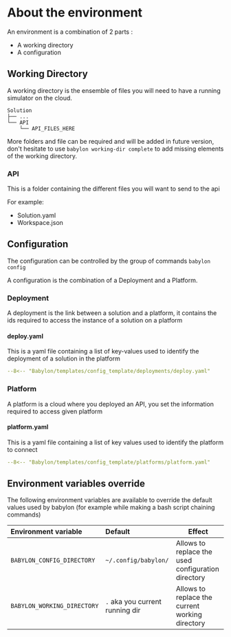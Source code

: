 # About the environment

An environment is a combination of 2 parts :

- A working directory
- A configuration

## Working Directory

A working directory is the ensemble of files you will need to have a running simulator on the cloud.

```text
Solution
├── ...
└── API
    └── API_FILES_HERE
```

More folders and file can be required and will be added in future version, don't hesitate to
use `babylon working-dir complete` to add missing elements of the working directory.

### API

This is a folder containing the different files you will want to send to the api

For example:

- Solution.yaml
- Workspace.json

## Configuration

The configuration can be controlled by the group of commands `babylon config`

A configuration is the combination of a Deployment and a Platform.

### Deployment

A deployment is the link between a solution and a platform, it contains the ids required to access the instance of a
solution on a platform

#### deploy.yaml

This is a yaml file containing a list of key-values used to identify the deployment of a solution in the platform

```yaml
--8<-- "Babylon/templates/config_template/deployments/deploy.yaml"
```

### Platform

A platform is a cloud where you deployed an API, you set the information required to access given platform

#### platform.yaml

This is a yaml file containing a list of key values used to identify the platform to connect

```yaml
--8<-- "Babylon/templates/config_template/platforms/platform.yaml"
```

## Environment variables override

The following environment variables are available to override the default values used by babylon (for example while
making a bash script chaining commands)

| Environment variable                       | Default                               | Effect                                             |
|:-------------------------------------------|:--------------------------------------|----------------------------------------------------|
| <nobr>`BABYLON_CONFIG_DIRECTORY`</nobr>    | `~/.config/babylon/`                  | Allows to replace the used configuration directory |
| <nobr>`BABYLON_WORKING_DIRECTORY`</nobr>   | `.` aka you current running dir       | Allows to replace the current working directory    |
